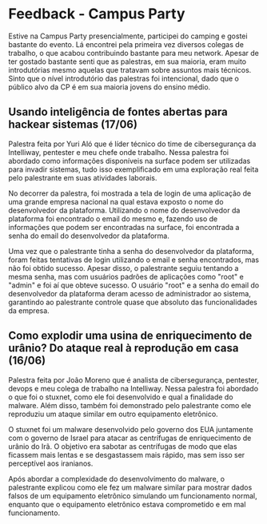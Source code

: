 # Feedback - Campus Party

Estive na Campus Party presencialmente, participei do camping e gostei bastante do evento. Lá encontrei pela primeira vez diversos colegas de trabalho, o que acabou contribuindo bastante para meu network. Apesar de ter gostado bastante senti que as palestras, em sua maioria, eram muito introdutórias mesmo aquelas que tratavam sobre assuntos mais técnicos. Sinto que o nível introdutório das palestras foi intencional, dado que o público alvo da CP é em sua maioria jovens do ensino médio.

## Usando inteligência de fontes abertas para hackear sistemas (17/06)

Palestra feita por Yuri Aló que é líder técnico do time de cibersegurança da Intelliway, pentester e meu chefe onde trabalho.  Nessa palestra foi abordado como informações disponíveis na surface podem ser utilizadas para invadir sistemas, tudo isso exemplificado em uma exploração real feita pelo palestrante em suas atividades laborais.

No decorrer da palestra, foi mostrada a tela de login de uma aplicação de uma grande empresa nacional na qual estava exposto o nome do desenvolvedor da plataforma. Utilizando o nome do desenvolvedor da plataforma foi encontrado o email do mesmo e, fazendo uso de informações que podem ser encontradas na surface, foi encontrada a senha do email do desenvolvedor da plataforma.

Uma vez que o palestrante tinha a senha do desenvolvedor da plataforma, foram feitas tentativas de login utilizando o email e senha encontrados, mas não foi obtido sucesso. Apesar disso, o palestrante seguiu tentando a mesma senha, mas com usuários padrões de aplicações como "root" e "admin"  e foi aí que obteve sucesso. O usuário "root" e a senha do email do desenvolvedor da plataforma deram acesso de administrador ao sistema, garantindo ao palestrante controle quase que absoluto das funcionalidades da empresa. 

## Como explodir uma usina de enriquecimento de urânio? Do ataque real à reprodução em casa (16/06)

Palestra feita por João Moreno que é analista de cibersegurança, pentester, devops e meu colega de trabalho na Intelliway.  Nessa palestra foi abordado o que foi o stuxnet, como ele foi desenvolvido e qual a finalidade do malware. Além disso, também foi demonstrado pelo palestrante como ele reproduziu um ataque similar em outro equipamento eletrônico.

O stuxnet foi um malware desenvolvido pelo governo dos EUA juntamente com o governo de Israel para atacar as centrífugas de enriquecimento de urânio do Irã. O objetivo era sabotar as centrífugas de modo que elas ficassem mais lentas e se desgastassem mais rápido, mas sem isso ser perceptível aos iranianos.

Após abordar a complexidade do desenvolvimento do malware, o palestrante explicou como ele fez um malware similar para mostrar dados falsos de um equipamento eletrônico simulando um funcionamento normal, enquanto que o equipamento eletrônico estava comprometido e em mal funcionamento.
